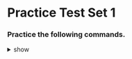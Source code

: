 # Practice Test Set 1 

### Practice the following commands.

<details><summary>show</summary>
<p>
  
```bash
# update image imperativce way 
k get deployment -o wide
k set image deployment <image_name>=<image_name>:1.1.19

#info
cmd



```

</p>
</details>

